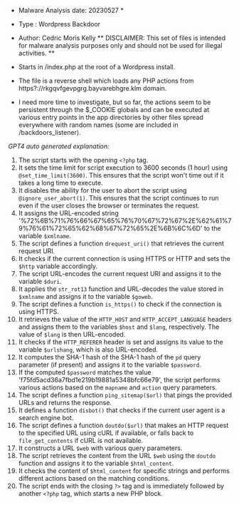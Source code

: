 * Malware Analysis date: 20230527 *
* Type : Wordpress Backdoor
* Author: Cedric Moris Kelly
** DISCLAIMER: This set of files is intended for malware analysis purposes only and should not be used for illegal activities. **

* Starts in /index.php at the root of a Wordpress install.
* The file is a reverse shell which loads any PHP actions from https?://rkgqvfgevpgrg.bayvarebhgre.klm domain.
* I need more time to investigate, but so far, the actions seem to be persistent through the $_COOKIE globals and can be executed at various entry points in the app directories by other files spread everywhere with random names (some are included in /backdoors_listener).

*GPT4 auto generated explanation:*
1. The script starts with the opening `<?php` tag.
2. It sets the time limit for script execution to 3600 seconds (1 hour) using `@set_time_limit(3600)`. This ensures that the script won't time out if it takes a long time to execute.
3. It disables the ability for the user to abort the script using `@ignore_user_abort(1)`. This ensures that the script continues to run even if the user closes the browser or terminates the request.
4. It assigns the URL-encoded string '%72%6B%71%76%66%67%65%76%70%67%72%67%2E%62%61%79%76%61%72%65%62%68%67%72%65%2E%6B%6C%6D' to the variable `$xmlname`.
5. The script defines a function `drequest_uri()` that retrieves the current request URI.
6. It checks if the current connection is using HTTPS or HTTP and sets the `$http` variable accordingly.
7. The script URL-encodes the current request URI and assigns it to the variable `$duri`.
8. It applies the `str_rot13` function and URL-decodes the value stored in `$xmlname` and assigns it to the variable `$goweb`.
9. The script defines a function `is_https()` to check if the connection is using HTTPS.
10. It retrieves the value of the `HTTP_HOST` and `HTTP_ACCEPT_LANGUAGE` headers and assigns them to the variables `$host` and `$lang`, respectively. The value of `$lang` is then URL-encoded.
11. It checks if the `HTTP_REFERER` header is set and assigns its value to the variable `$urlshang`, which is also URL-encoded.
12. It computes the SHA-1 hash of the SHA-1 hash of the `pd` query parameter (if present) and assigns it to the variable `$password`.
13. If the computed `$password` matches the value 'f75fd5acd36a7fbd1e219b19881a5348bfc66e79', the script performs various actions based on the `mapname` and `action` query parameters.
14. The script defines a function `ping_sitemap($url)` that pings the provided URLs and returns the response.
15. It defines a function `disbot()` that checks if the current user agent is a search engine bot.
16. The script defines a function `doutdo($url)` that makes an HTTP request to the specified URL using cURL if available, or falls back to `file_get_contents` if cURL is not available.
17. It constructs a URL `$web` with various query parameters.
18. The script retrieves the content from the URL `$web` using the `doutdo` function and assigns it to the variable `$html_content`.
19. It checks the content of `$html_content` for specific strings and performs different actions based on the matching conditions.
20. The script ends with the closing `?>` tag and is immediately followed by another `<?php` tag, which starts a new PHP block.